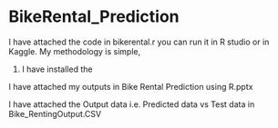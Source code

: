 # BikeRental_Prediction
I have attached the code in bikerental.r
you can run it in R studio or in Kaggle.
My methodology is simple, 
1. I have installed the 

I have attached my outputs in Bike Rental Prediction using R.pptx

I have attached the Output data i.e. Predicted data vs Test data in Bike_RentingOutput.CSV
